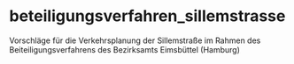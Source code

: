 # beteiligungsverfahren_sillemstrasse
Vorschläge für die Verkehrsplanung der Sillemstraße im Rahmen des Beiteiligungsverfahrens des Bezirksamts Eimsbüttel (Hamburg)
